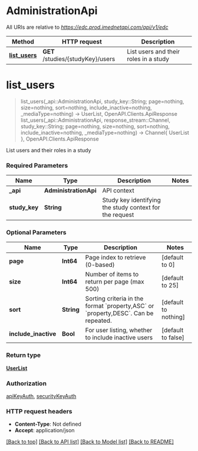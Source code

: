 # AdministrationApi

All URIs are relative to *https://edc.prod.imednetapi.com/api/v1/edc*

Method | HTTP request | Description
------------- | ------------- | -------------
[**list_users**](AdministrationApi.md#list_users) | **GET** /studies/{studyKey}/users | List users and their roles in a study


# **list_users**
> list_users(_api::AdministrationApi, study_key::String; page=nothing, size=nothing, sort=nothing, include_inactive=nothing, _mediaType=nothing) -> UserList, OpenAPI.Clients.ApiResponse <br/>
> list_users(_api::AdministrationApi, response_stream::Channel, study_key::String; page=nothing, size=nothing, sort=nothing, include_inactive=nothing, _mediaType=nothing) -> Channel{ UserList }, OpenAPI.Clients.ApiResponse

List users and their roles in a study

### Required Parameters

Name | Type | Description  | Notes
------------- | ------------- | ------------- | -------------
 **_api** | **AdministrationApi** | API context | 
**study_key** | **String** | Study key identifying the study context for the request |

### Optional Parameters

Name | Type | Description  | Notes
------------- | ------------- | ------------- | -------------
 **page** | **Int64** | Page index to retrieve (0-based) | [default to 0]
 **size** | **Int64** | Number of items to return per page (max 500) | [default to 25]
 **sort** | **String** | Sorting criteria in the format &#x60;property,ASC&#x60; or &#x60;property,DESC&#x60;. Can be repeated. | [default to nothing]
 **include_inactive** | **Bool** | For user listing, whether to include inactive users | [default to false]

### Return type

[**UserList**](UserList.md)

### Authorization

[apiKeyAuth](../README.md#apiKeyAuth), [securityKeyAuth](../README.md#securityKeyAuth)

### HTTP request headers

 - **Content-Type**: Not defined
 - **Accept**: application/json

[[Back to top]](#) [[Back to API list]](../README.md#api-endpoints) [[Back to Model list]](../README.md#models) [[Back to README]](../README.md)

